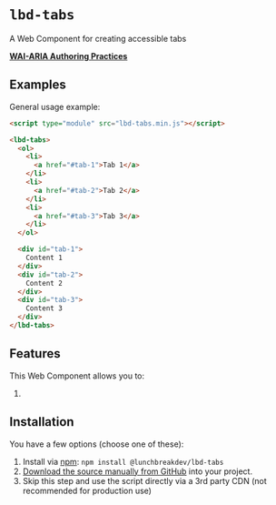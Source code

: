 # `lbd-tabs`

A Web Component for creating accessible tabs

**[WAI-ARIA Authoring Practices](https://www.w3.org/WAI/ARIA/apg/patterns/tabs/)**

## Examples

General usage example:

```html
<script type="module" src="lbd-tabs.min.js"></script>

<lbd-tabs>
  <ol>
    <li>
      <a href="#tab-1">Tab 1</a>
    </li>
    <li>
      <a href="#tab-2">Tab 2</a>
    </li>
    <li>
      <a href="#tab-3">Tab 3</a>
    </li>
  </ol>

  <div id="tab-1">
    Content 1
  </div>
  <div id="tab-2">
    Content 2
  </div>
  <div id="tab-3">
    Content 3
  </div>
</lbd-tabs>
```

## Features

This Web Component allows you to:

1.

## Installation

You have a few options (choose one of these):

1. Install via [npm](https://www.npmjs.com/package/@lunchbreakdev/lbd-tabs): `npm install @lunchbreakdev/lbd-tabs`
2. [Download the source manually from GitHub](https://github.com/lunchbreakdev/lbd-components/releases) into your project.
3. Skip this step and use the script directly via a 3rd party CDN (not recommended for production use)
